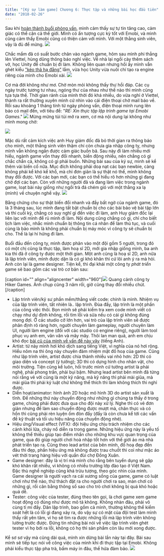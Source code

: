 ```yaml
---
title: "[Ký sự làm game] Chương 6: Thực tập và những bài học đầu tiên"
date: "2018-02-26"
---
```


Sau khi [hoàn thành buổi phỏng vấn](http://tongtunggiang.com/vi/2017/11/30/ky-su-lam-game-chuong-5-phong-van-va-nhung-noi-lo/), mình cảm thấy sự tự tin tăng cao, cảm giác có thể cân cả thế giới. Mình có ấn tượng cực kỳ tốt với Emobi, và mình cũng cảm thấy Emobi cũng có thiện cảm với mình. Với một thằng sinh viên, vậy là đủ để mừng. ![](assets/image/matrix-e1507559558105.png)

Chắc mẩm đã có suất bước chân vào ngành game, hôm sau mình phi thẳng lên Viettel, hùng dũng thông báo nghỉ việc. Về nhà lại ngồi cày thêm sách vở, học Unity để chuẩn bị đi làm. Không liên quan nhưng hồi ấy mình vẫn ghét kiểu ["kéo thả hạ đẳng"](http://tongtunggiang.com/vi/2017/10/12/ky-su-lam-game-chuong-3-engine-hay-khong-engine/) lắm, vừa học Unity vừa nuôi chí tạo ra engine riêng của mình cho Emobi xài. ![](assets/image/still_dreaming-e1507297928546.png)

Cơ mà đời không như mơ. Chờ mòn mỏi không thấy thư hồi đáp. Các cụ ngày trước tương tư nhau, ngóng thư của nhau như thế nào thì mình cũng tựa tựa thế. Thời gian rảnh của mình thời đó khá nhiều, do vừa nghỉ ở Viettel, thành ra rất thường xuyên mình cứ nhìn vào cái điện thoại chờ mail báo về. Rồi sau khoảng 1 tháng tính từ ngày phỏng vấn, điện thoại mình rung lên báo có mail đến, với tiêu đề: "_RE: Xin thực tập lập trình game tại Emobi Games_." ![](assets/image/ah-e1507817083610.png) Mừng mừng tủi tủi mở ra xem, cơ mà nội dung lại không như mình mong chờ:

![](assets/image/WMOJckW.png)

Mặc dù rất cảm kích việc anh Huy giám đốc đã bỏ thời gian ra thông báo cho mình, một thằng sinh viên thậm chí còn chưa gia nhập công ty, nhưng mình vẫn không ngăn được cảm giác buồn bã. Sau này đi làm nhiều mới hiểu, ngành game vốn thay đổi nhanh, biến động nhiều, nên chẳng có gì chắc chắn cả, không có gì phải buồn. Những bài sau của ký sự, mình sẽ kể thêm vài biến cố nữa. Mục đích không phải doạ nạt các bạn newbie, càng không phải kể khó kể khổ, mà chỉ đơn giản là sự thật nó thế, mình không thay đổi được. Với các bạn mới, các bạn có thể hiểu rõ hơn những gì đang chờ đợi các bạn. Còn với những người đã và đang làm việc trong ngành game, loạt bài này giống như ngồi trà đá chém gió với một thằng xa lạ (mình) về chuyện nghề vậy. ![](assets/image/smile-e1519651826523.png)

Bằng chứng cho sự thật biến đổi nhanh và đầy bất ngờ của ngành game, đó là 3 tháng sau, lúc mình đang tất bật chuẩn bị cho các bài bảo vệ bài tập lớn và thi cuối kỳ, chẳng có suy nghĩ gì đến việc đi làm, anh Huy giám đốc lại liên lạc với mình để rủ mình đi làm. Nội dung cũng chẳng có gì, chỉ cho biết lịch làm việc, nhắc mình chuẩn bị thông tin cá nhân để làm thủ tục, và cuối cùng là bảo mình là không phải chuẩn bị máy móc vì công ty sẽ chuẩn bị cho. Thế là lại hí hửng đi làm.

Buổi đầu đến công ty, mình được phân vào một đội gồm 5 người, trong đó có một chị cũng là thực tập, làm hoạ sĩ 2D, mới gia nhập giống mình, ba anh kia thì đã ở công ty được một thời gian. Một anh cũng là hoạ sĩ 2D, anh nữa là lập trình viên, mình được dặn là có gì khó khăn thì cứ lôi anh ý ra mà hỏi. Anh còn lại là game designer. Tiện kể, thì đại khái một công ty _phát triển_ game sẽ bao gồm các vai trò cơ bản sau:

\[caption id="" align="aligncenter" width="960"\]![](assets/image/OMaLCm5.png) Quang cảnh công ty Hiker Games. Ảnh chụp cũng 3 năm rồi, giờ cũng thay đổi nhiều chút.\[/caption\]

- Lập trình viên/kỹ sư phần mềm/thằng viết code: chính là mình. Nhiệm vụ của lập trình viên, tất nhiên là.. lập trình. Đùa đấy, lập trình là một phần của công việc thôi. Bọn mình sẽ phải kiểm tra xem code mình viết có chạy như dự định không, rồi tìm lỗi và sửa nếu có cái gì không đúng mong đợi. Ở các studio cỡ lớn hơn, vai trò của lập trình viên sẽ được phân định rõ ràng hơn, người chuyên làm gameplay, người chuyên làm UI, người làm engine (đối với các studio có engine riêng), người làm tool phục vụ anh em, vân vân và mây mây. Thôi lan man quá, anh em chịu khó đọc [bài cũ của mình về vấn đề này vậy](http://tongtunggiang.com/blog/2017/01/30/job-positions-in-a-game-studio/) (tiếng Anh).
- Artist: từ này mình hơi khó dịch sang tiếng Việt, vì nghĩa của nó hơi rộng. Hiểu nôm na thì ông này chuyên đảm nhiệm mặt đồ hoạ của game. Cũng như lập trình viên, artist được chia thành nhiều vai nhỏ hơn: 2D thì có giao diện và concept (ý tưởng); 3D thì có dựng hình cho nhân vật, cho môi trường. Tiện cũng kể luôn, hồi trước mình cứ tưởng artist là phải nghệ, phải phong trần, phải bụi bặm. Nhưng lead artist bên mình đã từng nói rằng vẽ vời cũng là một kỹ năng, mà kỹ năng thì phải mài giũa, mà mài giũa thì phải kỷ luật chứ không thể thích thì làm không thích thì nghỉ được.
- Diễn hoạt/animator: hình ảnh 2D hoặc mô hình 3D do artist sản xuất là tĩnh. Để những thứ này chuyển động như những gì chúng ta thấy ở trong game, chúng phải được đưa qua cho đội này xử lý. Nghe thì có vẻ đơn giản nhưng để làm sao chuyển động được mượt mà, chân thực và có hồn thì cũng phải rèn luyện ốm đòn đấy (đấy là còn chưa kể tới các vấn đề kỹ thuật và tối ưu hiệu năng của chuyển động nhé).
- Hiệu ứng/Visual effect (VFX): đội hiệu ứng chịu trách nhiệm cho các cảnh khói lửa, cháy nổ diễn ra trong game. Những hiệu ứng này là yếu tố không thể thiếu giúp tạo điểm nhấn cho những khu vực quan trọng của game, qua đó giúp người chơi hoà nhập tốt hơn với thế giới ảo mà nhà phát triển tạo ra. Cũng theo lead artist của bên mình, đồ hoạ đẹp đến đâu thì đẹp, phần hiệu ứng mà không được trau chuốt thì coi như mặc áo vét thời trang hàng hiệu với quần đùi chợ Đồng Xuân.
- Game designer: đây là vị trí mà mình cho rằng bên tuyển dụng sẽ gặp khó khăn rất nhiều, vì không có nhiều trường lớp đào tạo ở Việt Nam. Đặc thù nghề nghiệp cũng khá trừu tượng, theo góc nhìn của mình. Game designer là người vạch ra cái xương sống của game, game có luật chơi như thế nào, thử thách đặt ra cho người chơi ra sao, màn chơi có những gì, rồi cân bằng thông số sao cho trò chơi không bị quá khó hoặc quá dễ.
- Tester: công việc của tester, đúng theo tên gọi, là chơi game xem game hoạt động có đúng như được mô tả không. Không nhàn đâu, phải vô cùng tỉ mỉ đấy. Dân lập trình, bao gồm cả mình, thường không thể kiểm soát hết là có lỗi gì đang xảy ra, do vậy sự có mặt của đội test làm mình thấy rất yên tâm, vì họ sẽ tìm ra được những lỗi mà lập trình viên không lường trước được. Đừng tin những bài nói về việc lập trình viên ghét tester vì họ bới ra lỗi, không có họ thì sản phẩm còn lâu mới xong được.

Kể sơ sơ vậy mà cũng dài quá, mình xin dừng bài lần này tại đây. Bài sau mình sẽ tiếp tục nói về công việc của mình khi đi thực tập tại Emobi. Không phải kiểu thực tập pha trà, bấm máy in đâu, thề hứa đảm bảo. ![](assets/image/still_dreaming-e1507297928546.png)
